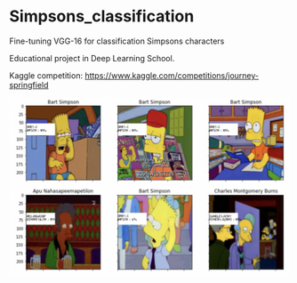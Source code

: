 # Simpsons_classification
Fine-tuning VGG-16 for classification Simpsons characters

Educational project in Deep Learning School.

Kaggle competition: https://www.kaggle.com/competitions/journey-springfield

![Alt text](Data/image.png?raw=true "Result")
